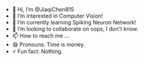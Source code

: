 - 👋 Hi, I’m @JiaqiChen815
- 👀 I’m interested in Computer Vision!
- 🌱 I’m currently learning Spiking Neuron Network!
- 💞️ I’m looking to collaborate on oops, I don't know.
- 📫 How to reach me ...
- 😄 Pronouns: Time is money.
- ⚡ Fun fact: Nothing.

<!---
JiaqiChen815/JiaqiChen815 is a ✨ special ✨ repository because its `README.md` (this file) appears on your GitHub profile.
You can click the Preview link to take a look at your changes.
--->
